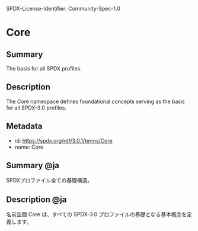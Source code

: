 SPDX-License-Identifier: Community-Spec-1.0

# Core

## Summary

The basis for all SPDX profiles.

## Description

The Core namespace defines foundational concepts serving as the basis for all
SPDX-3.0 profiles.

## Metadata

- id: https://spdx.org/rdf/3.0.1/terms/Core
- name: Core

## Summary @ja

SPDXプロファイル全ての基礎構造。

## Description @ja

名前空間 Core は、すべての SPDX-3.0 プロファイルの基礎となる基本概念を定義します。
